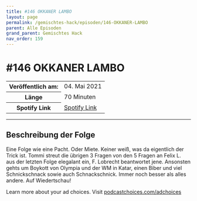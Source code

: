 ```yaml
---
title: #146 OKKANER LAMBO
layout: page
permalink: /gemischtes-hack/episoden/146-OKKANER-LAMBO
parent: Alle Episoden
grand_parent: Gemischtes Hack
nav_order: 159
---
```


# #146 OKKANER LAMBO
<table class="resp-table dcf-table dcf-table-responsive dcf-table-bordered dcf-table-striped dcf-w-100%">
                    <tbody>
                        <tr>
                            <th scope="row">Veröffentlich am:</th>
                            <td data-label="Veröffentlich am:">04. Mai 2021</td>
                        </tr>
                        <tr>
                            <th scope="row">Länge </th>
                            <td data-label="Länge ">70 Minuten</td>
                        </tr><tr>
                                <th scope="row">Spotify Link</th>
                                <td data-label="Spotify Link"><a href="https://open.spotify.com/episode/3OWQKxvGm5XXiGor0qcIqi">Spotify Link</a></td>
                            </tr></tbody>
                </table>

***

## Beschreibung der Folge

<div>
<p>Eine Folge wie eine Pacht. Oder Miete. Keiner weiß, was da eigentlich der Trick ist. Tommi streut die übrigen 3 Fragen von den 5 Fragen an Felix L. aus der letzten Folge elegalant ein, F. Lobrecht beantwortet jene. Ansonsten gehts um Boykott von Olympia und der WM in Katar, einen Biber und viel Schnickschnack sowie auch Schnackschnick. Immer noch besser als alles andere. Auf Wiedertschau!</p><p> </p><p>Learn more about your ad choices. Visit <a href="https://podcastchoices.com/adchoices">podcastchoices.com/adchoices</a></p>  
</div>

